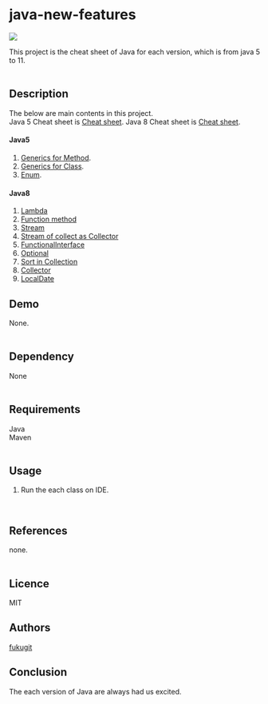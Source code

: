 # java-new-features
![](https://img.shields.io/badge/Initial%20creation-Jan%202019-brightgreen.svg)  

This project is the cheat sheet of Java for each version, which is from java 5 to 11.    
<br/>

## Description
The below are main contents in this project.  
Java 5 Cheat sheet is [Cheat sheet](https://github.com/fukugit/java-new-features/wiki/Cheat-sheet-for-Java-5).
Java 8 Cheat sheet is [Cheat sheet](https://github.com/fukugit/java-new-features/wiki/Cheat-sheet-for-Java-8).

#### Java5
1. [Generics for Method](src/main/java/jp/co/example/java5/GenericsOfMethod.java).  
2. [Generics for Class](src/main/java/jp/co/example/java5/GenericsOfClass.java).
3. [Enum](src/main/java/jp/co/example/java5/EnumFeature.java).

#### Java8
1. [Lambda](src/main/java/jp/co/example/java8/LambdaFeature.java)  
2. [Function method](src/main/java/jp/co/example/java8/FunctionFeature.java)  
3. [Stream](src/main/java/jp/co/example/java8/StreamFeature.java)  
4. [Stream of collect as Collector](src/main/java/jp/co/example/java8/CollectorFeature.java)  
5. [FunctionalInterface](src/main/java/jp/co/example/java8/FunctionalInterfaceFeature.java)  
6. [Optional](src/main/java/jp/co/example/java8/OptionalFeature.java)  
7. [Sort in Collection](src/main/java/jp/co/example/java8/CollectionsSortFeature.java)  
8. [Collector](src/main/java/jp/co/example/java8/CollectorFeature.java)  
9. [LocalDate](src/main/java/jp/co/example/java8/LocalDateFeature.java)  

## Demo
None.  
<br/>

## Dependency
None  
<br/>

## Requirements
Java  
Maven  
<br/>

## Usage
1. Run the each class on IDE.  
<br/>

## References
none.  
<br/>

## Licence
MIT
<br/>

## Authors
[fukugit](https://github.com/fukugit)
<br/>

## Conclusion
The each version of Java are always had us excited.  

